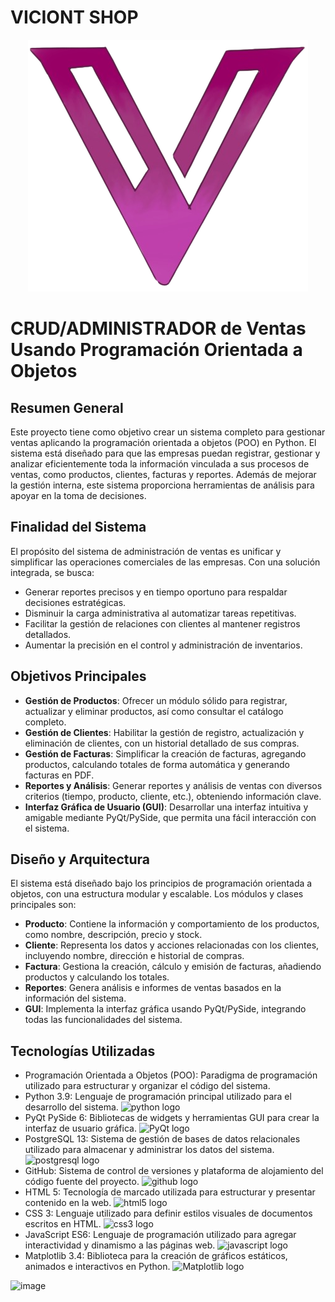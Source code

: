 
# VICIONT SHOP
<div style="text-align: center;">
<img src="https://github.com/CrissyjuanxD/Viciont-Shop/blob/master/static/img/cucho_logof.png" />
</div>

# CRUD/ADMINISTRADOR de Ventas Usando Programación Orientada a Objetos

## Resumen General
Este proyecto tiene como objetivo crear un sistema completo para gestionar ventas aplicando la programación orientada a objetos (POO) en Python. El sistema está diseñado para que las empresas puedan registrar, gestionar y analizar eficientemente toda la información vinculada a sus procesos de ventas, como productos, clientes, facturas y reportes. Además de mejorar la gestión interna, este sistema proporciona herramientas de análisis para apoyar en la toma de decisiones.

## Finalidad del Sistema
El propósito del sistema de administración de ventas es unificar y simplificar las operaciones comerciales de las empresas. Con una solución integrada, se busca:

- Generar reportes precisos y en tiempo oportuno para respaldar decisiones estratégicas.
- Disminuir la carga administrativa al automatizar tareas repetitivas.
- Facilitar la gestión de relaciones con clientes al mantener registros detallados.
- Aumentar la precisión en el control y administración de inventarios.

## Objetivos Principales
- **Gestión de Productos**: Ofrecer un módulo sólido para registrar, actualizar y eliminar productos, así como consultar el catálogo completo.
- **Gestión de Clientes**: Habilitar la gestión de registro, actualización y eliminación de clientes, con un historial detallado de sus compras.
- **Gestión de Facturas**: Simplificar la creación de facturas, agregando productos, calculando totales de forma automática y generando facturas en PDF.
- **Reportes y Análisis**: Generar reportes y análisis de ventas con diversos criterios (tiempo, producto, cliente, etc.), obteniendo información clave.
- **Interfaz Gráfica de Usuario (GUI)**: Desarrollar una interfaz intuitiva y amigable mediante PyQt/PySide, que permita una fácil interacción con el sistema.

## Diseño y Arquitectura
El sistema está diseñado bajo los principios de programación orientada a objetos, con una estructura modular y escalable. Los módulos y clases principales son:

- **Producto**: Contiene la información y comportamiento de los productos, como nombre, descripción, precio y stock.
- **Cliente**: Representa los datos y acciones relacionadas con los clientes, incluyendo nombre, dirección e historial de compras.
- **Factura**: Gestiona la creación, cálculo y emisión de facturas, añadiendo productos y calculando los totales.
- **Reportes**: Genera análisis e informes de ventas basados en la información del sistema.
- **GUI**: Implementa la interfaz gráfica usando PyQt/PySide, integrando todas las funcionalidades del sistema.


## Tecnologías Utilizadas
<ul>
    <li>Programación Orientada a Objetos (POO): Paradigma de programación utilizado para estructurar y organizar el código del sistema.</li>
    <li>Python 3.9: Lenguaje de programación principal utilizado para el desarrollo del sistema.    <img src="https://cdn.jsdelivr.net/gh/devicons/devicon/icons/python/python-original.svg" height="30" alt="python logo"  /></li>
    <li>PyQt PySide 6: Bibliotecas de widgets y herramientas GUI para crear la interfaz de usuario gráfica.    <img src="https://cdn.jsdelivr.net/gh/devicons/devicon/icons/qt/qt-original.svg" height="30" alt="PyQt logo" />
</li>
    <li>PostgreSQL 13: Sistema de gestión de bases de datos relacionales utilizado para almacenar y administrar los datos del sistema.    <img src="https://cdn.jsdelivr.net/gh/devicons/devicon/icons/postgresql/postgresql-original.svg" height="30" alt="postgresql logo"  /></li>
    <li>GitHub: Sistema de control de versiones y plataforma de alojamiento del código fuente del proyecto.    <img src="https://cdn.jsdelivr.net/gh/devicons/devicon/icons/github/github-original.svg" height="30" alt="github logo"  /></li>
    <li>HTML 5: Tecnología de marcado utilizada para estructurar y presentar contenido en la web.    <img src="https://cdn.jsdelivr.net/gh/devicons/devicon/icons/html5/html5-original.svg" height="30" alt="html5 logo"  /></li>
    <li>CSS 3: Lenguaje utilizado para definir estilos visuales de documentos escritos en HTML.    <img src="https://cdn.jsdelivr.net/gh/devicons/devicon/icons/css3/css3-original.svg" height="30" alt="css3 logo"  /></li>
    <li>JavaScript ES6: Lenguaje de programación utilizado para agregar interactividad y dinamismo a las páginas web.    <img src="https://cdn.jsdelivr.net/gh/devicons/devicon/icons/javascript/javascript-original.svg" height="30" alt="javascript logo"  /></li>
</li>
    <li>Matplotlib 3.4: Biblioteca para la creación de gráficos estáticos, animados e interactivos en Python.    <img src="https://cdn.jsdelivr.net/gh/devicons/devicon/icons/matlab/matlab-original.svg" height="30" alt="Matplotlib logo" />
</li>
</ul>


![image](https://github.com/user-attachments/assets/8bbf7c23-7b04-4033-b4f0-7a91a8284031)
